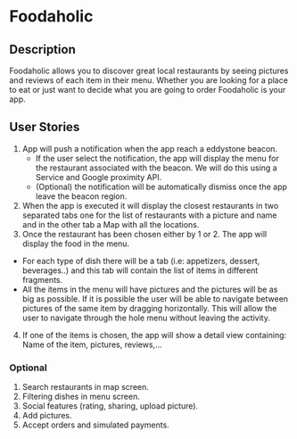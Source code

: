 # Foodaholic

## Description
Foodaholic allows you to discover great local restaurants by seeing pictures and reviews of each item in their menu. Whether you are looking for a place to eat or just want to decide what you are going to order Foodaholic is your app.

## User Stories
1. App will push a notification when the app reach a eddystone beacon.
	- If the user select the notification, the app will display the menu for the restaurant associated with the beacon. We will do this using a Service and Google proximity API.
	- (Optional) the notification will be automatically dismiss once the app leave the beacon region.
2. When the app is executed it will display the closest restaurants in two separated tabs one for the list of restaurants with a picture and name and in the other tab a Map with all the locations.
3. Once the restaurant has been chosen either by 1 or 2. The app will display the food in the menu.
  - For each type of dish there will be a tab (i.e: appetizers, dessert, beverages..) and this tab will contain the list of items in different fragments.
  - All the items in the menu will have pictures and the pictures will be as big as possible. If it is possible the user will be able to navigate between pictures of the same item by dragging horizontally. This will allow the user to navigate through the hole menu without leaving the activity.

4. If one of the items is chosen, the app will show a detail view containing: Name of the item, pictures, reviews,...

### Optional
1. Search restaurants in map screen.
2. Filtering dishes in menu screen.
3. Social features (rating, sharing, upload picture).
4. Add pictures. 
5. Accept orders and simulated payments.
